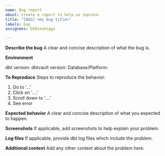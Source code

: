 ```yaml
---
name: Bug report
about: Create a report to help us improve
title: "[BUG] <my bug title>"
labels: bug
assignees: DVAlexHiggs

---
```


**Describe the bug**
A clear and concise description of what the bug is.

**Environment**

dbt version: 
dbtvault version: 
Database/Platform:  

**To Reproduce**
Steps to reproduce the behavior:
1. Go to '...'
2. Click on '....'
3. Scroll down to '....'
4. See error

**Expected behavior**
A clear and concise description of what you expected to happen.

**Screenshots**
If applicable, add screenshots to help explain your problem.

**Log files**
If applicable, provide dbt log files which include the problem.

**Additional context**
Add any other context about the problem here.
